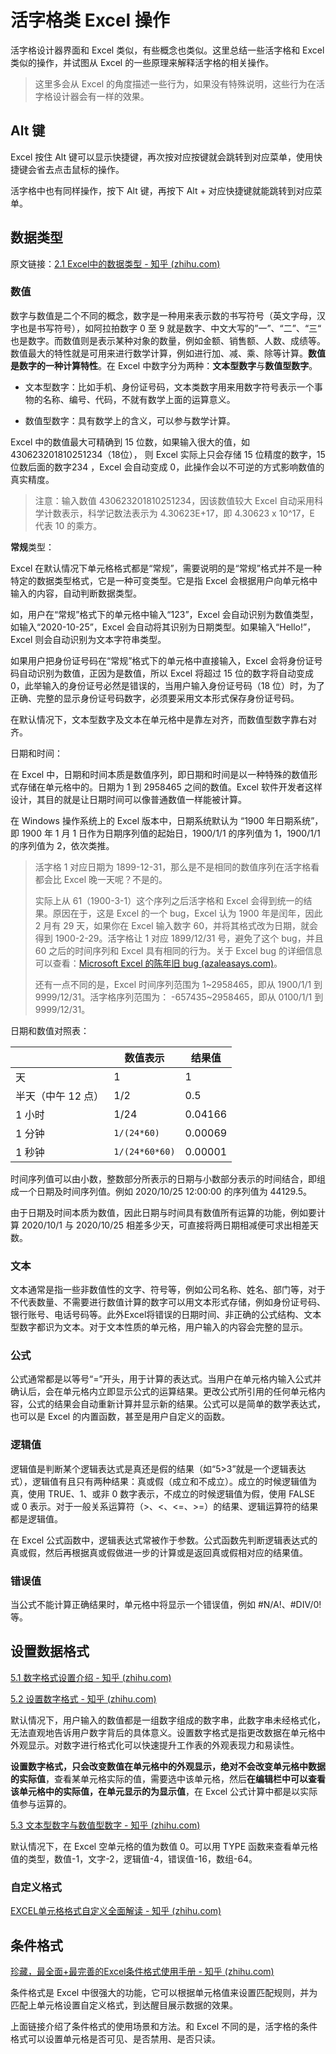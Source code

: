 # 活字格类 Excel 操作

活字格设计器界面和 Excel 类似，有些概念也类似。这里总结一些活字格和 Excel 类似的操作，并试图从 Excel 的一些原理来解释活字格的相关操作。

> 这里多会从 Excel 的角度描述一些行为，如果没有特殊说明，这些行为在活字格设计器会有一样的效果。

## Alt 键

Excel 按住 Alt 键可以显示快捷键，再次按对应按键就会跳转到对应菜单，使用快捷键会省去点击鼠标的操作。

活字格中也有同样操作，按下 Alt 键，再按下 Alt + 对应快捷键就能跳转到对应菜单。



 ## 数据类型

原文链接：[2.1 Excel中的数据类型 - 知乎 (zhihu.com)](https://zhuanlan.zhihu.com/p/158540250)

### 数值

数字与数值是二个不同的概念，数字是一种用来表示数的书写符号（英文字母，汉字也是书写符号），如阿拉拍数字 0 至 9 就是数字、中文大写的”一”、“二”、“三“ 也是数字。而数值则是表示某种对象的数量，例如金额、销售额、人数、成绩等。数值最大的特性就是可用来进行数学计算，例如进行加、减、乘、除等计算。**数值是数字的一种计算特性**。在 Excel 中数字分为两种：**文本型数字**与**数值型数字**。

- 文本型数字：比如手机、身份证号码，文本类数字用来用数字符号表示一个事物的名称、编号、代码，不就有数学上面的运算意义。

- 数值型数字：具有数学上的含义，可以参与数学计算。

Excel 中的数值最大可精确到 15 位数，如果输入很大的值，如 430623201810251234（18位）， 则 Excel 实际上只会存储 15 位精度的数字，15 位数后面的数字234 ，Excel 会自动变成 0，此操作会以不可逆的方式影响数值的真实精度。

> 注意：输入数值 430623201810251234，因该数值较大 Excel 自动采用科学计数表示，科学记数法表示为 4.30623E+17，即 4.30623 x 10^17，E 代表 10 的乘方。



**常规**类型：

Excel 在默认情况下单元格格式都是“常规”，需要说明的是“常规”格式并不是一种特定的数据类型格式，它是一种可变类型。它是指 Excel 会根据用户向单元格中输入的内容，自动判断数据类型。

如，用户在“常规”格式下的单元格中输入“123”，Excel 会自动识别为数值类型，如输入“2020-10-25”，Excel 会自动将其识别为日期类型。如果输入“Hello!”，Excel 则会自动识别为文本字符串类型。

如果用户把身份证号码在“常规”格式下的单元格中直接输入，Excel 会将身份证号码自动识别为数值，正因为是数值，所以 Excel 将超过 15 位的数字将自动变成 0，此举输入的身份证号必然是错误的，当用户输入身份证号码（18 位）时，为了正确、完整的显示身份证号码数字，必须要采用文本形式保存身份证号码。

在默认情况下，文本型数字及文本在单元格中是靠左对齐，而数值型数字靠右对齐。



日期和时间：

在 Excel 中，日期和时间本质是数值序列，即日期和时间是以一种特殊的数值形式存储在单元格中的。日期为 1 到 2958465 之间的数值。Excel 软件开发者这样设计，其目的就是让日期时间可以像普通数值一样能被计算。

在 Windows 操作系统上的 Excel 版本中，日期系统默认为 “1900 年日期系统”，即 1900 年 1 月 1 日作为日期序列值的起始日，1900/1/1 的序列值为 1，1900/1/1 的序列值为 2，依次类推。

> 活字格 1 对应日期为 1899-12-31，那么是不是相同的数值序列在活字格看都会比 Excel 晚一天呢？不是的。
>
> 实际上从 61（1900-3-1）这个序列之后活字格和 Excel 会得到统一的结果。原因在于，这是 Excel 的一个 bug，Excel 认为 1900 年是闰年，因此 2 月有 29 天，如果你在 Excel 输入数字 60，并将其格式改为日期，就会得到 1900-2-29。活字格让 1 对应 1899/12/31 号，避免了这个 bug，并且 60 之后的时间序列和 Excel 具有相同的行为。关于 Excel bug 的详细信息可以查看：[Microsoft Excel 的陈年旧 bug (azaleasays.com)](https://azaleasays.com/2017/01/22/30-year-old-bug-in-microsoft-excel/)。
>
> 还有一点不同的是，Excel 时间序列范围为 1~2958465，即从 1900/1/1 到 9999/12/31。活字格序列范围为： -657435~2958465，即从 0100/1/1 到 9999/12/31。



日期和数值对照表：

|                    | 数值表示       | 结果值  |
| ------------------ | -------------- | ------- |
| 天                 | 1              | 1       |
| 半天（中午 12 点） | 1/2            | 0.5     |
| 1 小时             | 1/24           | 0.04166 |
| 1 分钟             | `1/(24*60)`    | 0.00069 |
| 1 秒钟             | `1/(24*60*60)` | 0.00001 |

时间序列值可以由小数，整数部分所表示的日期与小数部分表示的时间结合，即组成一个日期及时间序列值。例如 2020/10/25 12:00:00 的序列值为 44129.5。

由于日期及时间本质为数值，因此日期与时间具有数值所有运算的功能，例如要计算 2020/10/1 与 2020/10/25 相差多少天，可直接将两日期相减便可求出相差天数。

### 文本

文本通常是指一些非数值性的文字、符号等，例如公司名称、姓名、部门等，对于不代表数量、不需要进行数值计算的数字可以用文本形式存储，例如身份证号码、银行账号、电话号码等。此外Excel将错误的日期时间、非正确的公式结构、文本型数字都识为文本。对于文本性质的单元格，用户输入的内容会完整的显示。

### 公式

公式通常都是以等号“=”开头，用于计算的表达式。当用户在单元格内输入公式并确认后，会在单元格内立即显示公式的运算结果。更改公式所引用的任何单元格内容，公式的结果会自动重新计算并显示新的结果。公式可以是简单的数学表达式，也可以是 Excel 的内置函数，甚至是用户自定义的函数。

### 逻辑值

逻辑值是判断某个逻辑表达式是真还是假的结果（如“5>3”就是一个逻辑表达式），逻辑值有且只有两种结果：真或假（成立和不成立）。成立的时候逻辑值为真，使用 TRUE、1、或非 0 数字表示，不成立的时候逻辑值为假，使用 FALSE 或 0 表示。对于一般关系运算符（>、<、<=、>=）的结果、逻辑运算符的结果都是逻辑值。

在 Excel 公式函数中，逻辑表达式常被作于参数。公式函数先判断逻辑表达式的真或假，然后再根据真或假做进一步的计算或是返回真或假相对应的结果值。

### 错误值

当公式不能计算正确结果时，单元格中将显示一个错误值，例如 #N/A!、#DIV/0! 等。

## 设置数据格式

[5.1 数字格式设置介绍 - 知乎 (zhihu.com)](https://zhuanlan.zhihu.com/p/158731150)

[5.2 设置数字格式 - 知乎 (zhihu.com)](https://zhuanlan.zhihu.com/p/158731643)

默认情况下，用户输入的数值都是一组数字组成的数字串，此数字串未经格式化，无法直观地告诉用户数字背后的具体意义。设置数字格式是指更改数据在单元格中外观显示。对数字进行格式化可以快速提升工作表的外观表现力和易读性。

**设置数字格式，只会改变数值在单元格中的外观显示，绝对不会改变单元格中数据的实际值**，查看某单元格实际的值，需要选中该单元格，然后**在编辑栏中可以查看该单元格中的实际值，在单元显示的为显示值**，在 Excel 公式计算中都是以实际值参与运算的。

[5.3 文本型数字与数值型数字 - 知乎 (zhihu.com)](https://zhuanlan.zhihu.com/p/158736582)



默认情况下，在 Excel 空单元格的值为数值 0。可以用 TYPE 函数来查看单元格值的类型，数值-1，文字-2，逻辑值-4，错误值-16，数组-64。



### 自定义格式

[EXCEL单元格格式自定义全面解读 - 知乎 (zhihu.com)](https://zhuanlan.zhihu.com/p/148013721)



## 条件格式

[珍藏，最全面+最完善的Excel条件格式使用手册 - 知乎 (zhihu.com)](https://zhuanlan.zhihu.com/p/30759475)

条件格式是 Excel 中很强大的功能，它可以根据单元格值来设置匹配规则，并为匹配上单元格设置自定义格式，到达醒目展示数据的效果。

上面链接介绍了条件格式的使用场景和方法。和 Excel 不同的是，活字格的条件格式可以设置单元格是否可见、是否禁用、是否只读。

